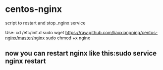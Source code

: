 centos-nginx
============

script to restart and stop..nginx service

Use:
cd /etc/init.d
sudo wget https://raw.github.com/liaoxiangning/centos-nginx/master/nginx
sudo chmod +x nginx

## now you can restart nginx like this:sudo service nginx restart

